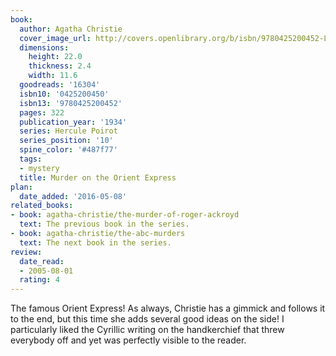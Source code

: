 ```yaml
---
book:
  author: Agatha Christie
  cover_image_url: http://covers.openlibrary.org/b/isbn/9780425200452-L.jpg
  dimensions:
    height: 22.0
    thickness: 2.4
    width: 11.6
  goodreads: '16304'
  isbn10: '0425200450'
  isbn13: '9780425200452'
  pages: 322
  publication_year: '1934'
  series: Hercule Poirot
  series_position: '10'
  spine_color: '#487f77'
  tags:
  - mystery
  title: Murder on the Orient Express
plan:
  date_added: '2016-05-08'
related_books:
- book: agatha-christie/the-murder-of-roger-ackroyd
  text: The previous book in the series.
- book: agatha-christie/the-abc-murders
  text: The next book in the series.
review:
  date_read:
  - 2005-08-01
  rating: 4
---
```

The famous Orient Express! As always, Christie has a gimmick and follows it to the end, but this time she adds several
good ideas on the side! I particularly liked the <span class="spoiler">Cyrillic writing on the handkerchief</span> that
threw everybody off and yet was perfectly visible to the reader.
